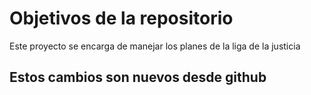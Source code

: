 # Objetivos de la repositorio

Este proyecto se encarga de manejar los planes de la liga de la justicia

## Estos cambios son nuevos desde github


